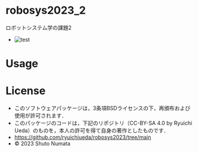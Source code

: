 # robosys2023_2
ロボットシステム学の課題2
* ![test](https://github.com/numashuto/robosys2023_2/actions/workflows/test.yml/badge.svg)

# Usage

# License
* このソフトウェアパッケージは，3条項BSDライセンスの下，再頒布および使用が許可されます．
* このパッケージのコードは，下記のリポジトリ（CC-BY-SA 4.0 by Ryuichi Ueda）のものを，本人の許可を得て自身の著作としたものです．
* https://github.com/ryuichiueda/robosys2023/tree/main
* © 2023 Shuto Numata
